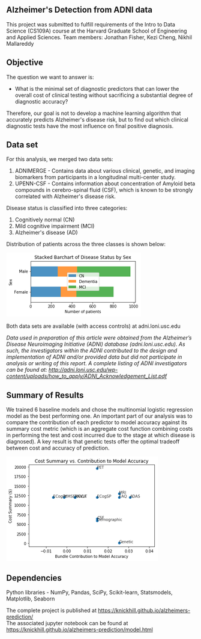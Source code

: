 
## Alzheimer's Detection from ADNI data

This project was submitted to fulfill requirements of the Intro to Data Science (CS109A) course at the Harvard Graduate School of Engineering and Applied Sciences. Team members: Jonathan Fisher, Kezi Cheng, Nikhil Mallareddy

## Objective
The question we want to answer is:

- What is the minimal set of diagnostic predictors that can lower the overall cost of clinical testing without sacrificing a substantial degree of diagnostic accuracy?

Therefore, our goal is not to develop a machine learning algorithm that accurately predicts Alzheimer's disease risk, but to find out which clinical diagnostic tests have the most influence on final positive diagnosis.

## Data set
For this analysis, we merged two data sets:
  1. ADNIMERGE - Contains data about various clinical, genetic, and imaging biomarkers from participants in a longitudinal multi-center study.
  2. UPENN-CSF - Contains information about concentration of Amyloid beta compounds in cerebro-spinal fluid (CSF), which is known to be strongly correlated with  Alzheimer's disease risk.

Disease status is classified into three categories:
  1. Cognitively normal (CN)
  2. Mild cognitive impairment (MCI)
  3. Alzheimer's disease (AD)

Distribution of patients across the three classes is shown below:

![case_distribution](EDA/images/image3.png)

Both data sets are available (with access controls) at adni.loni.usc.edu

*Data used in preparation of this article were obtained from the Alzheimer’s Disease
  Neuroimaging Initiative (ADNI) database (adni.loni.usc.edu). As such, the investigators
  within the ADNI contributed to the design and implementation of ADNI and/or provided data
  but did not participate in analysis or writing of this report. A complete listing of ADNI
  investigators can be found at:
  http://adni.loni.usc.edu/wp-content/uploads/how_to_apply/ADNI_Acknowledgement_List.pdf*


## Summary of Results

We trained 6 baseline models and chose the multinomial logistic regression model as the best performing one. An important part of our analysis was to compare the contribution of each predictor to model accuracy against its summary cost metric (which is an aggregate cost function combining costs in performing the test and cost incurred due to the stage at which disease is diagnosed). A key result is that genetic tests offer the optimal tradeoff between cost and accuracy of prediction.

![key_result](Report/images/image1.png)


## Dependencies

Python libraries - NumPy, Pandas, SciPy, Scikit-learn, Statsmodels, Matplotlib, Seaborn

The complete project is published at <https://knickhill.github.io/alzheimers-prediction/> <br />
The associated jupyter notebook can be found at <https://knickhill.github.io/alzheimers-prediction/model.html>

